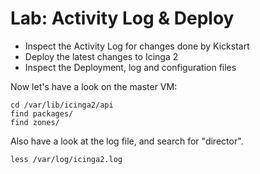 Lab: Activity Log & Deploy
==========================

* Inspect the Activity Log for changes done by Kickstart
* Deploy the latest changes to Icinga 2
* Inspect the Deployment, log and configuration files

Now let's have a look on the master VM:

    cd /var/lib/icinga2/api
    find packages/
    find zones/

Also have a look at the log file, and search for "director".

    less /var/log/icinga2.log
